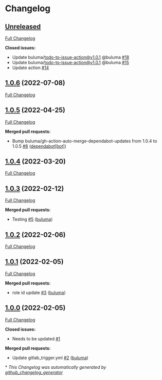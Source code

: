# Changelog

## [Unreleased](https://github.com/buluma/ansible-role-users/tree/HEAD)

[Full Changelog](https://github.com/buluma/ansible-role-users/compare/1.0.6...HEAD)

**Closed issues:**

- Update buluma/todo-to-issue-action@v1.0.1 @buluma [\#18](https://github.com/buluma/ansible-role-users/issues/18)
- Update buluma/todo-to-issue-action@v1.0.1 @buluma [\#15](https://github.com/buluma/ansible-role-users/issues/15)
- Update action [\#14](https://github.com/buluma/ansible-role-users/issues/14)

## [1.0.6](https://github.com/buluma/ansible-role-users/tree/1.0.6) (2022-07-08)

[Full Changelog](https://github.com/buluma/ansible-role-users/compare/1.0.5...1.0.6)

## [1.0.5](https://github.com/buluma/ansible-role-users/tree/1.0.5) (2022-04-25)

[Full Changelog](https://github.com/buluma/ansible-role-users/compare/1.0.4...1.0.5)

**Merged pull requests:**

- Bump buluma/gh-action-auto-merge-dependabot-updates from 1.0.4 to 1.0.5 [\#8](https://github.com/buluma/ansible-role-users/pull/8) ([dependabot[bot]](https://github.com/apps/dependabot))

## [1.0.4](https://github.com/buluma/ansible-role-users/tree/1.0.4) (2022-03-20)

[Full Changelog](https://github.com/buluma/ansible-role-users/compare/1.0.3...1.0.4)

## [1.0.3](https://github.com/buluma/ansible-role-users/tree/1.0.3) (2022-02-12)

[Full Changelog](https://github.com/buluma/ansible-role-users/compare/1.0.2...1.0.3)

**Merged pull requests:**

- Testing [\#5](https://github.com/buluma/ansible-role-users/pull/5) ([buluma](https://github.com/buluma))

## [1.0.2](https://github.com/buluma/ansible-role-users/tree/1.0.2) (2022-02-06)

[Full Changelog](https://github.com/buluma/ansible-role-users/compare/1.0.1...1.0.2)

## [1.0.1](https://github.com/buluma/ansible-role-users/tree/1.0.1) (2022-02-05)

[Full Changelog](https://github.com/buluma/ansible-role-users/compare/1.0.0...1.0.1)

**Merged pull requests:**

- role id update [\#3](https://github.com/buluma/ansible-role-users/pull/3) ([buluma](https://github.com/buluma))

## [1.0.0](https://github.com/buluma/ansible-role-users/tree/1.0.0) (2022-02-05)

[Full Changelog](https://github.com/buluma/ansible-role-users/compare/3a2295dae1156ce0468df224610629a0f66b6289...1.0.0)

**Closed issues:**

- Needs to be updated [\#1](https://github.com/buluma/ansible-role-users/issues/1)

**Merged pull requests:**

- Update gitlab\_trigger.yml [\#2](https://github.com/buluma/ansible-role-users/pull/2) ([buluma](https://github.com/buluma))



\* *This Changelog was automatically generated by [github_changelog_generator](https://github.com/github-changelog-generator/github-changelog-generator)*
